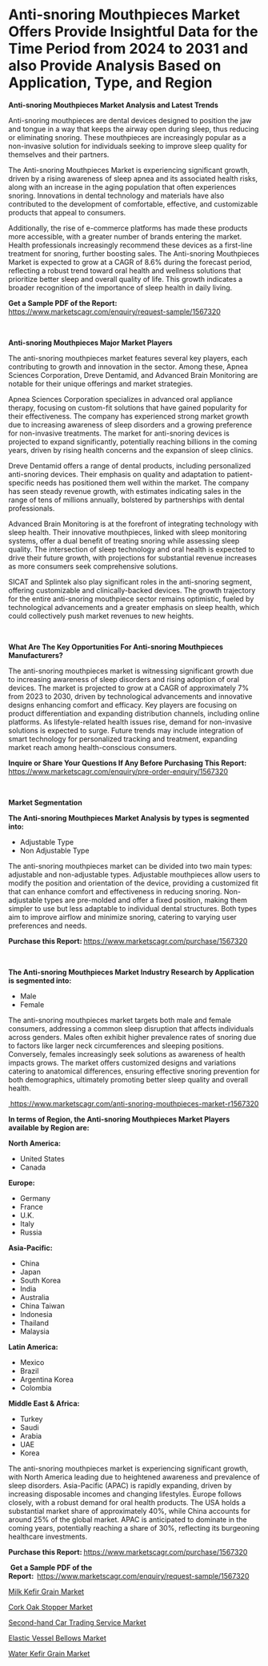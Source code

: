 <p><h1>Anti-snoring Mouthpieces Market Offers Provide Insightful Data for the Time Period from 2024 to 2031 and also Provide Analysis Based on Application, Type, and Region</h1></p><p><strong>Anti-snoring Mouthpieces Market Analysis and Latest Trends</strong></p>
<p><p>Anti-snoring mouthpieces are dental devices designed to position the jaw and tongue in a way that keeps the airway open during sleep, thus reducing or eliminating snoring. These mouthpieces are increasingly popular as a non-invasive solution for individuals seeking to improve sleep quality for themselves and their partners.</p><p>The Anti-snoring Mouthpieces Market is experiencing significant growth, driven by a rising awareness of sleep apnea and its associated health risks, along with an increase in the aging population that often experiences snoring. Innovations in dental technology and materials have also contributed to the development of comfortable, effective, and customizable products that appeal to consumers.</p><p>Additionally, the rise of e-commerce platforms has made these products more accessible, with a greater number of brands entering the market. Health professionals increasingly recommend these devices as a first-line treatment for snoring, further boosting sales. The Anti-snoring Mouthpieces Market is expected to grow at a CAGR of 8.6% during the forecast period, reflecting a robust trend toward oral health and wellness solutions that prioritize better sleep and overall quality of life. This growth indicates a broader recognition of the importance of sleep health in daily living.</p></p>
<p><strong>Get a Sample PDF of the Report:&nbsp;</strong> <a href="https://www.marketscagr.com/enquiry/request-sample/1567320">https://www.marketscagr.com/enquiry/request-sample/1567320</a></p>
<p>&nbsp;</p>
<p><strong>Anti-snoring Mouthpieces Major Market Players</strong></p>
<p><p>The anti-snoring mouthpieces market features several key players, each contributing to growth and innovation in the sector. Among these, Apnea Sciences Corporation, Dreve Dentamid, and Advanced Brain Monitoring are notable for their unique offerings and market strategies.</p><p>Apnea Sciences Corporation specializes in advanced oral appliance therapy, focusing on custom-fit solutions that have gained popularity for their effectiveness. The company has experienced strong market growth due to increasing awareness of sleep disorders and a growing preference for non-invasive treatments. The market for anti-snoring devices is projected to expand significantly, potentially reaching billions in the coming years, driven by rising health concerns and the expansion of sleep clinics.</p><p>Dreve Dentamid offers a range of dental products, including personalized anti-snoring devices. Their emphasis on quality and adaptation to patient-specific needs has positioned them well within the market. The company has seen steady revenue growth, with estimates indicating sales in the range of tens of millions annually, bolstered by partnerships with dental professionals.</p><p>Advanced Brain Monitoring is at the forefront of integrating technology with sleep health. Their innovative mouthpieces, linked with sleep monitoring systems, offer a dual benefit of treating snoring while assessing sleep quality. The intersection of sleep technology and oral health is expected to drive their future growth, with projections for substantial revenue increases as more consumers seek comprehensive solutions.</p><p>SICAT and Splintek also play significant roles in the anti-snoring segment, offering customizable and clinically-backed devices. The growth trajectory for the entire anti-snoring mouthpiece sector remains optimistic, fueled by technological advancements and a greater emphasis on sleep health, which could collectively push market revenues to new heights.</p></p>
<p>&nbsp;</p>
<p><strong>What Are The Key Opportunities For Anti-snoring Mouthpieces Manufacturers?</strong></p>
<p><p>The anti-snoring mouthpieces market is witnessing significant growth due to increasing awareness of sleep disorders and rising adoption of oral devices. The market is projected to grow at a CAGR of approximately 7% from 2023 to 2030, driven by technological advancements and innovative designs enhancing comfort and efficacy. Key players are focusing on product differentiation and expanding distribution channels, including online platforms. As lifestyle-related health issues rise, demand for non-invasive solutions is expected to surge. Future trends may include integration of smart technology for personalized tracking and treatment, expanding market reach among health-conscious consumers.</p></p>
<p><strong>Inquire or Share Your Questions If Any Before Purchasing This Report:</strong> <a href="https://www.marketscagr.com/enquiry/pre-order-enquiry/1567320">https://www.marketscagr.com/enquiry/pre-order-enquiry/1567320</a></p>
<p>&nbsp;</p>
<p><strong>Market Segmentation</strong></p>
<p><strong>The Anti-snoring Mouthpieces Market Analysis by types is segmented into:</strong></p>
<p><ul><li>Adjustable Type</li><li>Non Adjustable Type</li></ul></p>
<p><p>The anti-snoring mouthpieces market can be divided into two main types: adjustable and non-adjustable types. Adjustable mouthpieces allow users to modify the position and orientation of the device, providing a customized fit that can enhance comfort and effectiveness in reducing snoring. Non-adjustable types are pre-molded and offer a fixed position, making them simpler to use but less adaptable to individual dental structures. Both types aim to improve airflow and minimize snoring, catering to varying user preferences and needs.</p></p>
<p><strong>Purchase this Report:&nbsp;</strong><a href="https://www.marketscagr.com/purchase/1567320">https://www.marketscagr.com/purchase/1567320</a></p>
<p>&nbsp;</p>
<p><strong>The Anti-snoring Mouthpieces Market Industry Research by Application is segmented into:</strong></p>
<p><ul><li>Male</li><li>Female</li></ul></p>
<p><p>The anti-snoring mouthpieces market targets both male and female consumers, addressing a common sleep disruption that affects individuals across genders. Males often exhibit higher prevalence rates of snoring due to factors like larger neck circumferences and sleeping positions. Conversely, females increasingly seek solutions as awareness of health impacts grows. The market offers customized designs and variations catering to anatomical differences, ensuring effective snoring prevention for both demographics, ultimately promoting better sleep quality and overall health.</p></p>
<p><a href="https://www.marketscagr.com/anti-snoring-mouthpieces-market-r1567320">&nbsp;https://www.marketscagr.com/anti-snoring-mouthpieces-market-r1567320</a></p>
<p><strong>In terms of Region, the Anti-snoring Mouthpieces Market Players available by Region are:</strong></p>
<p>
    <p> <strong> North America: </strong>
        <ul>
            <li>United States</li>
            <li>Canada</li>
        </ul>
        </p> 
    <p> <strong> Europe: </strong>
        <ul>
            <li>Germany</li>
            <li>France</li>
            <li>U.K.</li>
            <li>Italy</li>
            <li>Russia</li>
        </ul>
        </p> 
    <p> <strong> Asia-Pacific: </strong>
        <ul>
            <li>China</li>
            <li>Japan</li>
            <li>South Korea</li>
            <li>India</li>
            <li>Australia</li>
            <li>China Taiwan</li>
            <li>Indonesia</li>
            <li>Thailand</li>
            <li>Malaysia</li>
        </ul>
        </p> 
    <p> <strong> Latin America: </strong>
        <ul>
            <li>Mexico</li>
            <li>Brazil</li>
            <li>Argentina Korea</li>
            <li>Colombia</li>
        </ul>
        </p> 
    <p> <strong> Middle East & Africa: </strong>
        <ul>
            <li>Turkey</li>
            <li>Saudi</li>
            <li>Arabia</li>
            <li>UAE</li>
            <li>Korea</li>
        </ul>
    </p>
    </p>
<p><p>The anti-snoring mouthpieces market is experiencing significant growth, with North America leading due to heightened awareness and prevalence of sleep disorders. Asia-Pacific (APAC) is rapidly expanding, driven by increasing disposable incomes and changing lifestyles. Europe follows closely, with a robust demand for oral health products. The USA holds a substantial market share of approximately 40%, while China accounts for around 25% of the global market. APAC is anticipated to dominate in the coming years, potentially reaching a share of 30%, reflecting its burgeoning healthcare investments.</p></p>
<p><strong>Purchase this Report: </strong><a href="https://www.marketscagr.com/purchase/1567320">https://www.marketscagr.com/purchase/1567320</a></p>
<p>&nbsp;<strong>Get a Sample PDF of the Report:&nbsp;&nbsp;</strong><a href="https://www.marketscagr.com/enquiry/request-sample/1567320">https://www.marketscagr.com/enquiry/request-sample/1567320</a></p>
<p><strong></strong></p>
<p><p><a href="https://www.linkedin.com/pulse/future-trajectory-milk-kefir-grain-market-emerging-trends-eh5kf?trackingId=RjwgsXHQRs2ww%2FR2g%2FbiIg%3D%3D">Milk Kefir Grain Market</a></p><p><a href="https://medium.com/@princess568789/global-cork-oak-stopper-market-analysis-key-market-trends-and-future-projections-2024-2031-2ee1a4acee7a">Cork Oak Stopper Market</a></p><p><a href="https://issuu.com/reportprime-2/docs/second-hand-car-trading-service-mar_7ac29f5b5fdfda">Second-hand Car Trading Service Market</a></p><p><a href="https://medium.com/@princess568789/market-trends-in-the-global-elastic-vessel-bellows-market-forecast-and-analysis-2024-2031-daa14b1c66e6?postPublishedType=repub">Elastic Vessel Bellows Market</a></p><p><a href="https://www.linkedin.com/pulse/pioneering-growth-analyzing-global-water-kefir-grain-market-x6wpf?trackingId=pNOviTzGQ8is2HeLHann8g%3D%3D">Water Kefir Grain Market</a></p></p>